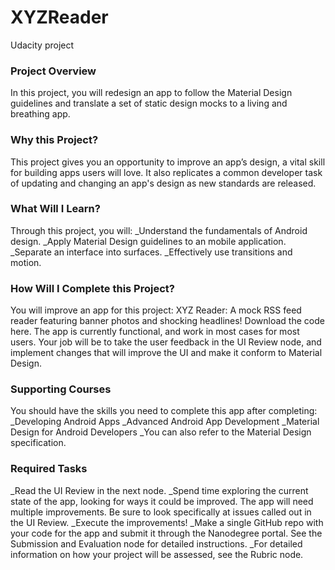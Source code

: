 <h1>XYZReader</h1>
Udacity project

<h3>Project Overview</h3>
In this project, you will redesign an app to follow the Material Design guidelines and translate a set of static design mocks to a living and breathing app.

<h3>Why this Project?</h3>
This project gives you an opportunity to improve an app’s design, a vital skill for building apps users will love. It also replicates a common developer task of updating and changing an app's design as new standards are released.

<h3>What Will I Learn?</h3>
Through this project, you will:
  _Understand the fundamentals of Android design.
  _Apply Material Design guidelines to an mobile application.
  _Separate an interface into surfaces.
  _Effectively use transitions and motion.

<h3>How Will I Complete this Project?</h3>
You will improve an app for this project:
XYZ Reader: A mock RSS feed reader featuring banner photos and shocking headlines! Download the code here.
The app is currently functional, and work in most cases for most users.
Your job will be to take the user feedback in the UI Review node, and implement changes that will improve the UI and make it conform to Material Design.

<h3>Supporting Courses</h3>
You should have the skills you need to complete this app after completing:
  _Developing Android Apps
  _Advanced Android App Development
  _Material Design for Android Developers
  _You can also refer to the Material Design specification.

<h3>Required Tasks</h3>
  _Read the UI Review in the next node.
  _Spend time exploring the current state of the app, looking for ways it could be improved. The app will need multiple improvements. Be sure to look specifically at issues called out in the UI Review.
  _Execute the improvements!
  _Make a single GitHub repo with your code for the app and submit it through the Nanodegree portal. See the Submission and Evaluation node for detailed instructions.
  _For detailed information on how your project will be assessed, see the Rubric node.
